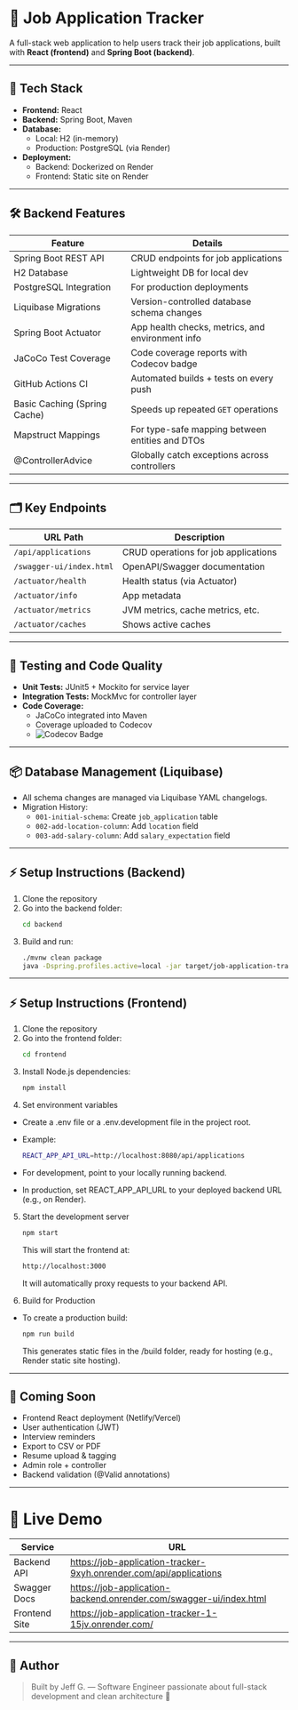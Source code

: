 # 💼 Job Application Tracker

A full-stack web application to help users track their job applications, built with **React (frontend)** and **Spring Boot (backend)**.

---

## 🚀 Tech Stack

- **Frontend:** React
- **Backend:** Spring Boot, Maven
- **Database:**
    - Local: H2 (in-memory)
    - Production: PostgreSQL (via Render)
- **Deployment:**
    - Backend: Dockerized on Render
    - Frontend: Static site on Render

---

## 🛠 Backend Features

| Feature                       | Details                                          |
|-------------------------------|--------------------------------------------------|
| Spring Boot REST API          | CRUD endpoints for job applications              |
| H2 Database                   | Lightweight DB for local dev                     |
| PostgreSQL Integration        | For production deployments                       |
| Liquibase Migrations          | Version-controlled database schema changes       |
| Spring Boot Actuator          | App health checks, metrics, and environment info |
| JaCoCo Test Coverage          | Code coverage reports with Codecov badge         |
| GitHub Actions CI             | Automated builds + tests on every push           |
| Basic Caching (Spring Cache)  | Speeds up repeated `GET` operations              |
| Mapstruct Mappings            | For type-safe mapping between entities and DTOs  |
| @ControllerAdvice             | Globally catch exceptions across controllers     |

---

## 🗂 Key Endpoints

| URL Path                        | Description                          |
|---------------------------------|--------------------------------------|
| `/api/applications`             | CRUD operations for job applications |
| `/swagger-ui/index.html`        | OpenAPI/Swagger documentation        |
| `/actuator/health`              | Health status (via Actuator)         |
| `/actuator/info`                | App metadata                         |
| `/actuator/metrics`             | JVM metrics, cache metrics, etc.     |
| `/actuator/caches`              | Shows active caches                  |

---

## 🧪 Testing and Code Quality

- **Unit Tests:** JUnit5 + Mockito for service layer
- **Integration Tests:** MockMvc for controller layer
- **Code Coverage:**
    - JaCoCo integrated into Maven
    - Coverage uploaded to Codecov
    - ![Codecov Badge](https://codecov.io/gh/jeffgladstone/job-application-tracker/branch/main/graph/badge.svg)

---

## 📦 Database Management (Liquibase)

- All schema changes are managed via Liquibase YAML changelogs.
- Migration History:
    - `001-initial-schema`: Create `job_application` table
    - `002-add-location-column`: Add `location` field
    - `003-add-salary-column`: Add `salary_expectation` field

---

## ⚡ Setup Instructions (Backend)

1. Clone the repository
2. Go into the backend folder:
    ```bash
    cd backend
    ```
3. Build and run:
    ```bash
    ./mvnw clean package
    java -Dspring.profiles.active=local -jar target/job-application-tracker.jar
    ```

---

## ⚡ Setup Instructions (Frontend)

1. Clone the repository
2. Go into the frontend folder:
    ```bash
    cd frontend
    ```
3. Install Node.js dependencies:
    ```bash
    npm install
    ```
4. Set environment variables
- Create a .env file or a .env.development file in the project root.
- Example:
    ```bash
    REACT_APP_API_URL=http://localhost:8080/api/applications
    ```

- For development, point to your locally running backend.
- In production, set REACT_APP_API_URL to your deployed backend URL (e.g., on Render).

5. Start the development server
    ```bash
    npm start
    ```
   This will start the frontend at:
    ```bash
    http://localhost:3000
    ```
    It will automatically proxy requests to your backend API.


6. Build for Production

- To create a production build:
   ```bash
   npm run build
   ```

   This generates static files in the /build folder, ready for hosting (e.g., Render static site hosting).
---

## 🎯 Coming Soon

- Frontend React deployment (Netlify/Vercel)
- User authentication (JWT)
- Interview reminders
- Export to CSV or PDF
- Resume upload & tagging
- Admin role + controller
- Backend validation (@Valid annotations)

---

# 🚀 Live Demo

| Service       | URL |
|---------------|-----|
| Backend API   | https://job-application-tracker-9xyh.onrender.com/api/applications |
| Swagger Docs  | https://job-application-backend.onrender.com/swagger-ui/index.html |
| Frontend Site | https://job-application-tracker-1-15jv.onrender.com/ |

---

## 🧠 Author

> Built by Jeff G. — Software Engineer passionate about full-stack development and clean architecture 🚀

